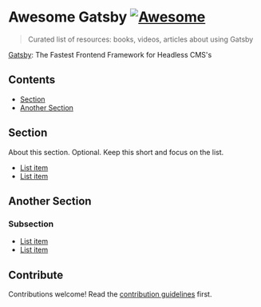 # Awesome Gatsby [![Awesome](https://awesome.re/badge.svg)](https://awesome.re)

> Curated list of resources: books, videos, articles about using Gatsby

[Gatsby](https://www.gatsbyjs.com/): The Fastest Frontend Framework for Headless CMS's

## Contents

- [Section](#section)
- [Another Section](#another-section)


## Section

About this section. Optional. Keep this short and focus on the list.

- [List item](http://example.com)
- [List item](http://example.com)


## Another Section

### Subsection

- [List item](http://example.com)
- [List item](http://example.com)


## Contribute

Contributions welcome! Read the [contribution guidelines](contributing.md) first.